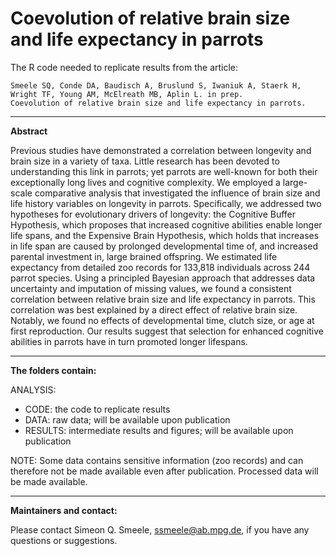 # Coevolution of relative brain size and life expectancy in parrots

The R code needed to replicate results from the article:

```
Smeele SQ, Conde DA, Baudisch A, Bruslund S, Iwaniuk A, Staerk H, Wright TF, Young AM, McElreath MB, Aplin L. in prep. 
Coevolution of relative brain size and life expectancy in parrots.
```

------------------------------------------------

**Abstract**

Previous studies have demonstrated a correlation between longevity and brain size in a variety of taxa. Little research has been devoted to understanding this link in parrots; yet parrots are well-known for both their exceptionally long lives and cognitive complexity. We employed a large-scale comparative analysis that investigated the influence of brain size and life history variables on longevity in parrots. Specifically, we addressed two hypotheses for evolutionary drivers of longevity: the Cognitive Buffer Hypothesis, which proposes that increased cognitive abilities enable longer life spans, and the Expensive Brain Hypothesis, which holds that increases in life span are caused by prolonged developmental time of, and increased parental investment in, large brained offspring. We estimated life expectancy from detailed zoo records for 133,818 individuals across 244 parrot species. Using a principled Bayesian approach that addresses data uncertainty and imputation of missing values, we found a consistent correlation between relative brain size and life expectancy in parrots. This correlation was best explained by a direct effect of relative brain size. Notably, we found no effects of developmental time, clutch size, or age at first reproduction. Our results suggest that selection for enhanced cognitive abilities in parrots have in turn promoted longer lifespans. 


------------------------------------------------

**The folders contain:**

ANALYSIS:
  - CODE: the code to replicate results
  - DATA: raw data; will be available upon publication
  - RESULTS: intermediate results and figures; will be available upon publication

NOTE: Some data contains sensitive information (zoo records) and can therefore not be made available even after publication. Processed data will be made available.

------------------------------------------------

**Maintainers and contact:**

Please contact Simeon Q. Smeele, <ssmeele@ab.mpg.de>, if you have any questions or suggestions. 





